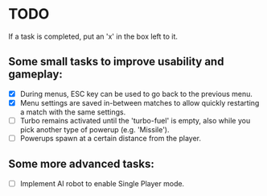 TODO
====

If a task is completed, put an 'x' in the box left to it.


Some small tasks to improve usability and gameplay:
---------------------------------------------------

- [x] During menus, ESC key can be used to go back to the previous menu.
- [x] Menu settings are saved in-between matches to allow quickly restarting a match with the same settings.
- [ ] Turbo remains activated until the 'turbo-fuel' is empty, also while you pick another type of powerup (e.g. 'Missile').
- [ ] Powerups spawn at a certain distance from the player.

Some more advanced tasks:
-------------------------

- [ ] Implement AI robot to enable Single Player mode.
